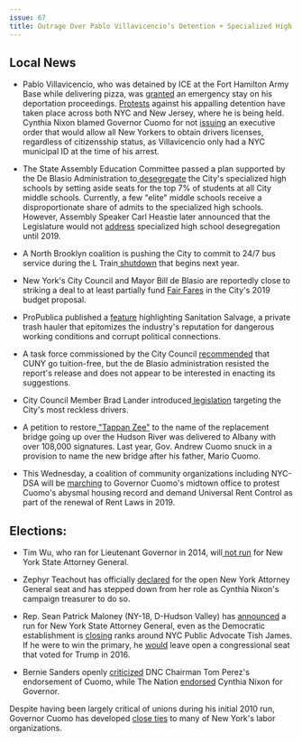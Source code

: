 ```yaml
---
issue: 67
title: Outrage Over Pablo Villavicencio’s Detention + Specialized High School Reform Stalled
---
```


## Local News

-   Pablo Villavicencio, who was detained by ICE at the Fort Hamilton Army Base while delivering pizza, was [granted](http://www.nydailynews.com/new-york/ny-metro-pardoned-immigrant-offers-message-to-pizza-deliveryman-20180609-story.html) an emergency stay on his deportation proceedings. [Protests](http://brooklynreporter.com/story/seven-arrested-at-bay-ridge-protest-to-free-deliveryman-detained-by-ice/) against his appalling detention have taken place across both NYC and New Jersey, where he is being held. Cynthia Nixon blamed Governor Cuomo for not [issuing](http://www.ny1.com/nyc/all-boroughs/politics/2018/06/08/nixon-calls-on-cuomo-to-allow-undocumented-immigrants-to-obtain-driver-s-licenses-in-nys) an executive order that would allow all New Yorkers to obtain drivers licenses, regardless of citizensship status, as Villavicencio only had a NYC municipal ID at the time of his arrest.

-   The State Assembly Education Committee passed a plan supported by the De Blasio Administration to[  desegregate](http://www.nydailynews.com/new-york/education/ny-specialized-school-desegregation-20180606-story.html) the City's specialized high schools by setting aside seats for the top 7% of students at all City middle schools. Currently, a few "elite" middle schools receive a disproportionate share of admits to the specialized high schools. However, Assembly Speaker Carl Heastie later announced that the Legislature would not [address](http://gothamist.com/2018/06/08/state_legislature_wont_address_spec.php) specialized high school desegregation until 2019.

-   A North Brooklyn coalition is pushing the City to commit to 24/7 bus service during the L Train[  shutdown](https://nyc.streetsblog.org/2018/06/06/the-call-for-247-bus-lanes-during-the-l-train-shutdown-keeps-getting-stronger/) that begins next year.

-   New York's City Council and Mayor Bill de Blasio are reportedly close to striking a deal to at least partially fund [Fair Fares](https://www.politico.com/states/new-york/albany/story/2018/06/06/sources-council-de-blasio-close-to-budget-deal-452657) in the City's 2019 budget proposal.

-   ProPublica published a [feature](https://features.propublica.org/sanitation-salvage/sanitation-salvage-accidents-new-york-city-commercial-carting-garbage/) highlighting Sanitation Salvage, a private trash hauler that epitomizes the industry's reputation for dangerous working conditions and corrupt political connections.

-   A task force commissioned by the City Council [recommended](http://www.gothamgazette.com/city/7706-task-force-created-by-city-council-recommends-cuny-go-tuition-free) that CUNY go tuition-free, but the de Blasio administration resisted the report's release and does not appear to be interested in enacting its suggestions.

-   City Council Member Brad Lander introduced[  legislation](http://gothamist.com/2018/06/05/reckless_drivers_nyc.php) targeting the City's most reckless drivers.

-   A petition to restore[  "Tappan Zee"](https://www.lohud.com/story/news/politics/politics-on-the-hudson/2018/06/07/tappan-zee-bridge-name-supporters-deliver-petitions-andrew-cuomo/681116002/) to the name of the replacement bridge going up over the Hudson River was delivered to Albany with over 108,000 signatures. Last year, Gov. Andrew Cuomo snuck in a provision to name the new bridge after his father, Mario Cuomo.

-   This Wednesday, a coalition of community organizations including NYC-DSA will be [marching](https://www.facebook.com/events/398775247257484/) to Governor Cuomo's midtown office to protest Cuomo's abysmal housing record and demand Universal Rent Control as part of the renewal of Rent Laws in 2019.

## Elections:

-   Tim Wu, who ran for Lieutenant Governor in 2014, will[  not run](https://twitter.com/superwuster/status/1004762573806428160) for New York State Attorney General.

-   Zephyr Teachout has officially [declared](http://www.gothamgazette.com/state/7714-teachout-launches-attorney-general-campaign-with-focus-on-trump) for the open New York Attorney General seat and has stepped down from her role as Cynthia Nixon's campaign treasurer to do so.

-   Rep. Sean Patrick Maloney (NY-18, D-Hudson Valley) has [announced](https://www.nytimes.com/2018/06/06/nyregion/maloney-attorney-general-election-primary-democrat.html) a run for New York State Attorney General, even as the Democratic establishment is [closing](http://www.nystateofpolitics.com/2018/06/meeks-espaillat-endorse-james-as-maloney-enters-ag-race/) ranks around NYC Public Advocate Tish James. If he were to win the primary, he [would](https://www.cityandstateny.com/articles/politics/new-york-state/who-could-replace-rep-sean-patrick-maloney.html) leave open a congressional seat that voted for Trump in 2016.

-   Bernie Sanders openly [criticized](http://www.nystateofpolitics.com/2018/06/sanders-says-perezs-cuomo-endorsement-was-a-mistake/) DNC Chairman Tom Perez's endorsement of Cuomo, while The Nation [endorsed](https://www.thenation.com/article/cynthia-nixon-governor/) Cynthia Nixon for Governor.

Despite having been largely critical of unions during his initial 2010 run, Governor Cuomo has developed [close ties](https://www.nytimes.com/2018/06/04/nyregion/cuomo-labor-unions-ny.html) to many of New York's labor organizations.
